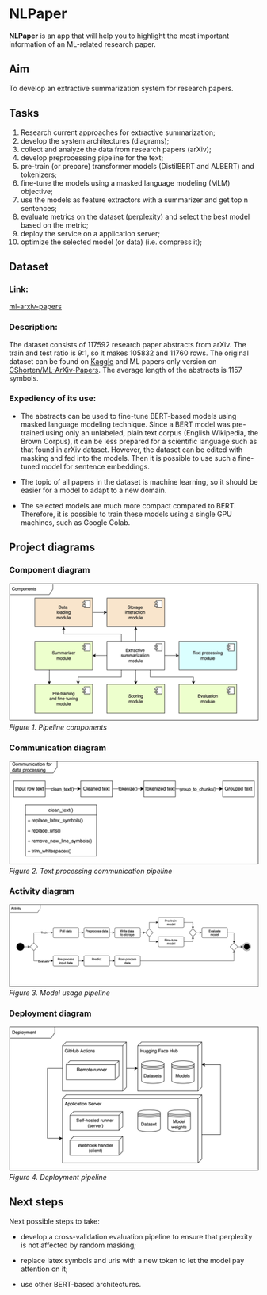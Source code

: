 # NLPaper

**NLPaper** is an app that will help you to highlight the most
important information of an ML-related research paper.

## Aim 

To develop an extractive summarization system for research papers.

## Tasks

1. Research current approaches for extractive summarization;
2. develop the system architectures (diagrams);
3. collect and analyze the data from research papers (arXiv); 
4. develop preprocessing pipeline for the text; 
5. pre-train (or prepare) transformer models (DistilBERT and ALBERT) and
   tokenizers;
6. fine-tune the models using a masked language modeling (MLM) objective;
7. use the models as feature extractors with a summarizer and get top n
   sentences;
8. evaluate metrics on the dataset (perplexity) and select the 
best model based on the metric;
9. deploy the service on a application server;
10. optimize the selected model (or data) (i.e. compress it);

## Dataset

### Link:
[ml-arxiv-papers](https://huggingface.co/datasets/aalksii/ml-arxiv-papers)

### Description:
The dataset consists of 117592 research paper abstracts from arXiv. 
The train and test ratio is 9:1, so it makes 105832 and 11760 rows.
The original dataset can be found on 
[Kaggle](https://www.kaggle.com/datasets/Cornell-University/arxiv) and 
ML papers only version on 
[CShorten/ML-ArXiv-Papers](https://huggingface.co/datasets/CShorten/ML-ArXiv-Papers). 
The average length of the abstracts is 1157 symbols.

### Expediency of its use: 

- The abstracts can be used to fine-tune BERT-based models using masked language
modeling technique. Since a BERT model was pre-trained using only an unlabeled,
plain text corpus (English Wikipedia, the Brown Corpus), it can be less
prepared for a scientific language such as that found in arXiv dataset.
However, the dataset can be edited with masking and fed into the models. Then
it is possible to use such a fine-tuned model for sentence embeddings.

- The topic of all papers in the dataset is machine learning, so it should
be easier for a model to adapt to a new domain.

- The selected models are much more compact compared to BERT. 
Therefore, it is possible to train these models using a single GPU machines, 
such as Google Colab.

## Project diagrams

### Component diagram

![component_diagram](media/component_diagram.jpg)
*Figure 1. Pipeline components*

### Communication diagram

![communication_diagram](media/communication_diagram.jpg)
*Figure 2. Text processing communication pipeline*

### Activity diagram

![activity_diagram](media/activity_diagram.jpg)
*Figure 3. Model usage pipeline*

### Deployment diagram

![deployment_diagram](media/deployment_diagram.jpg)
*Figure 4. Deployment pipeline*

## Next steps

Next possible steps to take:

- develop a cross-validation evaluation pipeline to 
ensure that perplexity is not affected by random masking;

- replace latex symbols and urls with a new token 
to let the model pay attention on it;

- use other BERT-based architectures.
